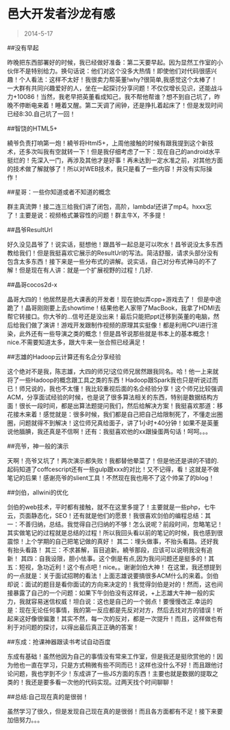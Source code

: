 
# 邑大开发者沙龙有感

>2014-5-17

##没有早起

昨晚把东西部署好的时候，我已经做好准备：第二天要早起。因为显然工作室的小伙伴不是特别给力。换句话说：他们对这个没多大热情！即使他们对代码很感兴趣！个人看法：这样不太好！我很卖力帮英董!why?很简单,我感觉这个太棒了！一大群有共同兴趣爱好的人，坐在一起探讨分享问题！不仅仅增长见识，还能战斗力+10086！当然，我老早把英董看成知己，我不帮他帮谁？想不到自己坑了，昨晚不停断电来着！睡着又醒。第二天调了闹钟，还是挣扎着起床了！但是发现时间已经8:30.自己坑了一回！

##智饶的HTML5+

繞爷负责打响第一炮！繞爷将Html5+，上周他接触的时候有跟我提到这个新技术，还多次叫我有空就转一下！但是我仔细考虑了一下：现在自己的android水平挺烂的！先深入一门，再涉及其他才是好事！再未达到一定水准之前，对其他方面的技术做了解就够了！所以对WEB技术，我只是看了一些内容！并没有实际操作！


##星哥：一些你知道或者不知道的概念

群主真流弊！接二连三给我们讲了闭包，高阶，lambda!还讲了mp4。hxxx忘了！主要是说：视频格式兼容性的问题！群主牛X，不多提！


##昌爷ResultUrl

好久没见昌爷了！说实话，挺想他！跟昌爷一起总是可以吹水！昌爷说没太多东西教给我们！但是我挺喜欢它展示的ResultUrl的写法。简洁舒服，请求头部分没有包含太多东西！接下来是一些分布式的讲解。说实话，自己对分布式神马的不了解！但是现在有人讲：就是一个扩展视野的过程！几好.


##晶哥cocos2d-x

 晶哥大四的！他居然是邑大课表的开发者！现在貌似弄cpp+游戏去了！
 但是中途跪了！晶哥刚刚要上去showtime！结果他老人家带了MacBook，我拿了HDMI去帮它转接口。你大爷的...信号还是没出来！最后只能把ppt迁移到英董的电脑，然后给我们做了演讲！游戏开发跟制作视频的原理其实挺像！都是利用CPU进行渲染，此外还有一些导演之类的概念！但是昌爷说那些就是书本上的基本概念！nice.不需要知道太多，跟大牛来一张合照已经满足！
 
 
##志雄的Hadoop云计算还有名企分享经验
 
 这个绝对不是我，陈志雄，大四的师兄!这位师兄居然跟我同名。哈！他一上来就将了一些Hadoop的概念跟工具之类的东西！Hadoop跟Spark我也只是听说过而已！师兄说的，我也不太懂！我比较重视后面的名企经验分享！这个师兄比较强调ACM，分享面试经验的时候，也是说了很多算法相关的东西，特别是数据结构方面！很长一段时间，都是出算法题提问我们，然后给解决方案！我挺喜欢那道：移花接木来着！感觉就是：很多时候，我们都是自己把自己给限制死了，不懂走出圈圈，问题就得不到解决！这位师兄真给面子，讲了1小时+40分钟！如果不是英董说他腼腆，我还真是不信啊！还有：我挺喜欢他的xx跟操蛋两句话！呵呵。。。
 
 
 ##亮爷，神一般的演示
 
 天啊！亮爷又坑了！两次演示都失败！我都替他晕菜了！但是他还是讲的不错的.起码知道了coffcescript还有一些gulp跟xxx的对比！又不记得，看！这就是不做笔记的后果！感谢亮爷的slient工具！不然现在我也用不了这个帅呆了的blog！
 
 
 ##剑伯，allwini的优化
 
 剑伯的web技术，平时都有接触，就不在这里多提了！主要就是一些php，七牛云，页面静态化，SEO！还有就是他们的愿景！我很喜欢剑伯的编程总结：其一：不善归纳，总结。我觉得自己归纳的不够！怎么说呢？前段时间，忽略笔记！其实做笔记的过程就是总结的过程！所以我回头看以前的笔记的时候，我也感到很震惊！上个学期的自己把笔记做的真好！ 其二：埋头做事，不抬头看路。还好我有抬头看路！ 其三：不求甚解，盲目追新。繞爷那段，应该可以说明我没有追新！ 其四：自我设限，胆小怯事。这个倒是有点,因为我问问题还是挺多的！其五：短视，急功近利！这个有点吧！nice。。谢谢剑伯大神！
 在这里，我还想提到的一点就是：关于面试招聘的看法！上面志雄说要搞很多ACM什么的来着。剑伯却说：面试的题目是看你面试的方向来决定的！我觉得剑伯是对的！然而，这也间接暴露了自己的一个问题：如果下午剑伯没有这样说，+上志雄大牛神一般的实力，我就容易迷信权威！坦白说：这也是自己的一个弱点！要慢慢改正.幸运的是：现在无论任何事情，我的第一反应都是先反对对方，然后去找对方的错误！听起来这好像很偏激！其实不然，每一次的反对，都是一次提升！而且，这样做也有利于对问题的探讨，以得出最后真正正确的答案！
 
 


##东成：抢课神器跟读书考试自动百度

东成有基础！虽然他因为自己的事情没有常来工作室，但是我还是挺欣赏他的！因为他也一直在学习，只是方式稍微有些不同而已！这样也没什么不好！而且跟他讨论问题，我也学到不少！东成讲了一些JS方面的东西！主要也就是数据的提取之类的！我还是要多看一次他的代码实现。过两天找个时间聊聊！


##总结:自己现在真的是很弱！

虽然学习了很久，但是发现自己现在真的是很弱！而且各方面都有不足！接下来要加倍努力。。。






